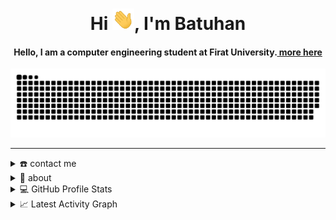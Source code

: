 <div align="center">
<h1 align="center">Hi <img width="35" src="https://github.com/1999AZZAR/1999AZZAR/blob/main/resources/img/waving.gif">, I'm Batuhan</h1>
<h4 align="center">Hello, I am a computer engineering student at Firat University.<a href="https://github.com/BatuhanTurk/Batu/blob/main/Profile.pdf" target="_blank"> more here</a></h4>
</div>

<div align="center">
  <a href="https://1999azzar.github.io/1999AZZAR/">
  <img  src="https://github.com/1999AZZAR/1999AZZAR/blob/main/resources/img/grid-snake.svg"
       alt="snake" /></a>
</div>

-----
<details>
  <summary>☎️ contact me</summary>
<div>
  <samp>
    <h2 align="center">you can reach me by:</h2>
    <p align="center">
      <br/>
      <a href="https://www.linkedin.com/in/batuhan-t%C3%BCrk-6621b118b" target="blank"><img align="center"
         src="https://img.shields.io/badge/linkedin-%231DA1F2.svg?style=for-the-badge&logo=linkedin&logoColor=white"
         alt="Linkedin" height="30"/></a>
      <a href="mailto:batuhanturk444@gmail.com" target="blank"><img align="center"
         src="https://img.shields.io/badge/gmail-EA4335.svg?style=for-the-badge&logo=gmail&logoColor=white"
         alt="Gmail" height="30"/></a>
    </p>
  <p align="center">
      <a href="https://www.instagram.com/_batuhan_turk/" target="blank"><img align="center"
         src="https://img.shields.io/badge/instagram-%23E4405F.svg?style=for-the-badge&logo=Instagram&logoColor=white"
         alt="Instagram" height="30"/></a>
      <a href="https://wa.me/+905469520444" target="blank"><img align="center"
         src="https://img.shields.io/badge/whatsapp-4B7F1.svg?style=for-the-badge&logo=whatsapp&logoColor=white"
         alt="Whatsapp" height="30"/></a>
      <a href="https://twitter.com/Batuhan_turk_" target="blank"><img align="center"
         src="https://img.shields.io/badge/twitter-1DA1F2.svg?style=for-the-badge&logo=twitter&logoColor=white"
         alt="Twitter" height="30"/></a>
      <br>
    </p>
  </samp>
</div>
</details>

<details>
  <summary>🧮 about</summary>
<div>
<samp>
<h2 align="center">About this Account</h2>
 <p align="center">
  <a href="https://github.com/BatuhanTurk" target="blank"><img align="center" 
     src="https://komarev.com/ghpvc/?username=BatuhanTurk&style=for-the-badge&label=PROFILE+VIEWS" height="25"
     alt="views count" /></a>
 <a href="https://batuhanturk.tech/"><img align="center" 
     src="https://img.shields.io/website?down_message=offline&style=for-the-badge&up_message=online&url=https://batuhanturk.tech/" height="25"
     alt="website" /></a>
  </p>
 </samp>
</div>
</details>
  
<details> 
  <summary>💻 GitHub Profile Stats</summary>
  <div>
  <samp>
    <h2 align="center"> Github stats </h2>
      <br/>
    <details open>
  <summary><h3>Languages</h3></summary>
            <p align="center">
        <a href="https://github.com/BatuhanTurk">
          <img src="https://github-readme-stats.vercel.app/api/top-langs/?username=BatuhanTurk&langs_count=6&theme=gruvbox&layout=compact&hide_border=true"
          alt="BatuhanTurk :: overall Top Langs " /></a>
      </p>
        <p align="center">
          <a href="https://github.com/BatuhanTurk">
          <img width="45%" src="https://github-profile-summary-cards.vercel.app/api/cards/repos-per-language?username=BatuhanTurk&theme=gruvbox&layout=compact&hide_border=true"
          alt="BatuhanTurk :: Top Langs by repo" />
          <img width="45%" src="https://github-profile-summary-cards.vercel.app/api/cards/most-commit-language?username=BatuhanTurk&theme=gruvbox&layout=compact&hide_border=true"
          alt="BatuhnTurk :: Top Langs by commit" />
          </a>
        </p>
</details>
    <details open>
  <summary><h3>stasistic</h3></summary>
        <p align="center">
          <a href="https://github.com/BatuhanTurk">
          <img width="49.5%" src="https://github-readme-stats.vercel.app/api?username=BatuhanTurk&show_icons=true&theme=gruvbox&hide_border=true" />
          <img width="49.5%" src="https://github-readme-streak-stats.herokuapp.com/?user=BatuhanTurk&theme=gruvbox&hide_border=true" />
          </a>
       </p>
     <br>
     </samp>
  </div>    
</details>

<details>
  <summary>📈 Latest Activity Graph</summary>
  <samp>
  <br/>
  <h2 align="center"> latest contribution </h2>
<a href="https://github.com/ashutosh00710/github-readme-activity-graph">
  <img alt="Activity Graph" src="https://activity-graph.herokuapp.com/graph/?username=BatuhanTurk&bg_color=000&color=fff&line=00E676&point=fff&hide_border=true" /></a>
<br/>
  </samp>
  </details>
  

  

